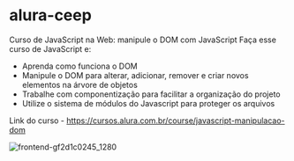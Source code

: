 # alura-ceep
 Curso de JavaScript na Web: manipule o DOM com JavaScript
Faça esse curso de JavaScript e:
- Aprenda como funciona o DOM
- Manipule o DOM para alterar, adicionar, remover e criar novos elementos na árvore de objetos
- Trabalhe com componentização para facilitar a organização do projeto
- Utilize o sistema de módulos do Javascript para proteger os arquivos

Link do curso - https://cursos.alura.com.br/course/javascript-manipulacao-dom

![frontend-gf2d1c0245_1280](https://github.com/GuilhermeSerafim/alura-ceep/assets/129989701/94e025f9-eb2f-4936-a3f1-3e4c7730ac2a)
